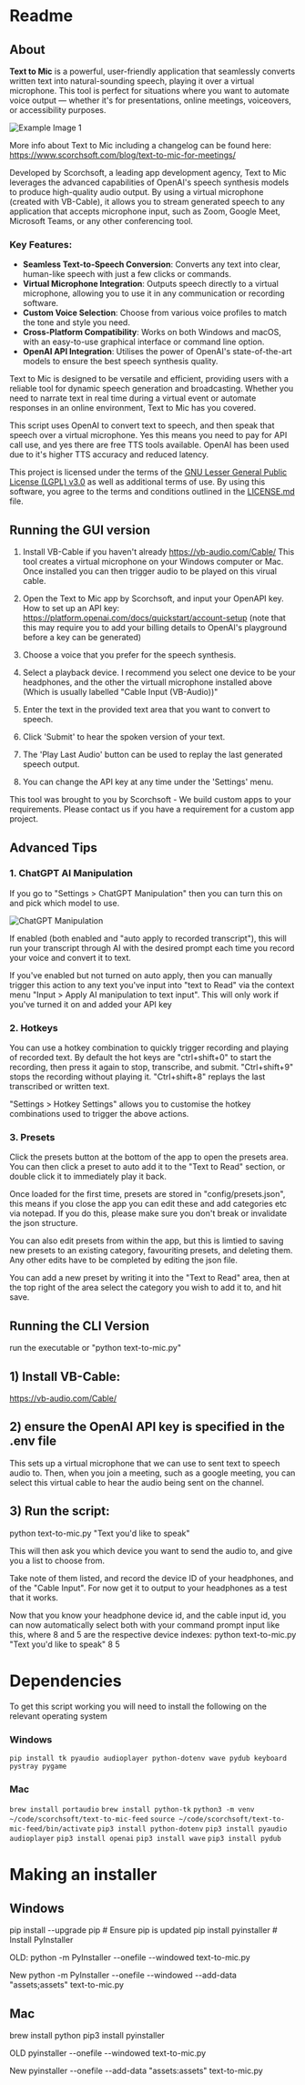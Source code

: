 # Readme

## About

**Text to Mic** is a powerful, user-friendly application that seamlessly converts written text into natural-sounding speech, playing it over a virtual microphone. This tool is perfect for situations where you want to automate voice output — whether it's for presentations, online meetings, voiceovers, or accessibility purposes.

![Example Image 1](images/app-screenshot-v1-0-9.png)

More info about Text to Mic including a changelog can be found here:
https://www.scorchsoft.com/blog/text-to-mic-for-meetings/

Developed by Scorchsoft, a leading app development agency, Text to Mic leverages the advanced capabilities of OpenAI's speech synthesis models to produce high-quality audio output. By using a virtual microphone (created with VB-Cable), it allows you to stream generated speech to any application that accepts microphone input, such as Zoom, Google Meet, Microsoft Teams, or any other conferencing tool.

### Key Features:
- **Seamless Text-to-Speech Conversion**: Converts any text into clear, human-like speech with just a few clicks or commands.
- **Virtual Microphone Integration**: Outputs speech directly to a virtual microphone, allowing you to use it in any communication or recording software.
- **Custom Voice Selection**: Choose from various voice profiles to match the tone and style you need.
- **Cross-Platform Compatibility**: Works on both Windows and macOS, with an easy-to-use graphical interface or command line option.
- **OpenAI API Integration**: Utilises the power of OpenAI's state-of-the-art models to ensure the best speech synthesis quality.


Text to Mic is designed to be versatile and efficient, providing users with a reliable tool for dynamic speech generation and broadcasting. Whether you need to narrate text in real time during a virtual event or automate responses in an online environment, Text to Mic has you covered.

This script uses OpenAI to convert text to speech, and then speak that speech over a virtual microphone. Yes this means you need to pay for API call use, and yes there are free TTS tools available. OpenAI has been used due to it's higher TTS accuracy and reduced latency.

This project is licensed under the terms of the [GNU Lesser General Public License (LGPL) v3.0](LICENSE.md) as well as additional terms of use. By using this software, you agree to the terms and conditions outlined in the [LICENSE.md](LICENSE.md) file.


## Running the GUI version

1. Install VB-Cable if you haven't already
https://vb-audio.com/Cable/
This tool creates a virtual microphone on your Windows computer or Mac. Once installed you can then trigger audio to be played on this virual cable.

2. Open the Text to Mic app by Scorchsoft, and input your OpenAPI key. How to set up an API key:
https://platform.openai.com/docs/quickstart/account-setup
(note that this may require you to add your billing details to OpenAI's playground before a key can be generated)

3. Choose a voice that you prefer for the speech synthesis.

4. Select a playback device. I recommend you select one device to be your headphones, and the other the virtuall microphone installed above (Which is usually labelled "Cable Input (VB-Audio))"

3. Enter the text in the provided text area that you want to convert to speech.

4. Click 'Submit' to hear the spoken version of your text.

5. The 'Play Last Audio' button can be used to replay the last generated speech output.

6. You can change the API key at any time under the 'Settings' menu.

This tool was brought to you by Scorchsoft - We build custom apps to your requirements. Please contact us if you have a requirement for a custom app project.

## Advanced Tips


### 1. ChatGPT AI Manipulation

If you go to "Settings > ChatGPT Manipulation" then you can turn this on and pick which model to use.

![ChatGPT Manipulation](images/chatgpt-manipulation.png)

If enabled (both enabled and "auto apply to recorded transcript"), this will run your transcript through AI with the desired prompt each time you record your voice and convert it to text.

If you've enabled but not turned on auto apply, then you can manually trigger this action to any text you've input into "text to Read" via the context menu "Input > Apply AI manipulation to text input". This will only work if you've turned it on and added your API key

### 2. Hotkeys

You can use a hotkey combination to quickly trigger recording and playing of recorded text. By default the hot keys are "ctrl+shift+0" to start the recording, then press it again to stop, transcribe, and submit. "Ctrl+shift+9" stops the recording without playing it. "Ctrl+shift+8" replays the last transcribed or written text.

"Settings > Hotkey Settings" allows you to customise the hotkey combinations used to trigger the above actions.

### 3. Presets 

Click the presets button at the bottom of the app to open the presets area. You can then click a preset to auto add it to the "Text to Read" section, or double click it to immediately play it back.

Once loaded for the first time, presets are stored in "config/presets.json", this means if you close the app you can edit these and add categories etc via notepad. If you do this, please make sure you don't break or invalidate the json structure.

You can also edit presets from within the app, but this is limtied to saving new presets to an existing category, favouriting presets, and deleting them. Any other edits have to be completed by editing the json file.

You can add a new preset by writing it into the "Text to Read" area, then at the top right of the area select the category you wish to add it to, and hit save.

## Running the CLI Version

run the executable or "python text-to-mic.py"

## 1) Install VB-Cable:
https://vb-audio.com/Cable/

## 2) ensure the OpenAI API key is specified in the .env file
This sets up a virtual microphone that we can use to sent text to speech audio to. Then, when you join a meeting, such as a google meeting, you can select this virtual cable to hear the audio being sent on the channel.

## 3) Run the script:
python text-to-mic.py "Text you'd like to speak"

This will then ask you which device you want to send the audio to, and give you a list to choose from. 

Take note of them listed, and record the device ID of your headphones, and of the "Cable Input". For now get it to output to your headphones as a test that it works.

Now that you know your headphone device id, and the cable input id, you can now automatically select both with your command prompt input like this, where 8 and 5 are the respective device indexes:
python text-to-mic.py "Text you'd like to speak" 8 5


# Dependencies

To get this script working you will need to install the following on the relevant operating system

### Windows
`pip install tk pyaudio audioplayer python-dotenv wave pydub keyboard pystray pygame`



### Mac

`brew install portaudio`
`brew install python-tk`
`python3 -m venv ~/code/scorchsoft/text-to-mic-feed`
`source ~/code/scorchsoft/text-to-mic-feed/bin/activate`
`pip3 install python-dotenv`
`pip3 install pyaudio audioplayer`
`pip3 install openai`
`pip3 install wave`
`pip3 install pydub`


# Making an installer

## Windows

pip install --upgrade pip  # Ensure pip is updated
pip install pyinstaller   # Install PyInstaller

OLD:
python -m PyInstaller --onefile --windowed text-to-mic.py

New
python -m PyInstaller --onefile --windowed --add-data "assets;assets" text-to-mic.py

## Mac

brew install python
pip3 install pyinstaller

OLD
pyinstaller --onefile --windowed text-to-mic.py

New
pyinstaller --onefile --add-data "assets:assets" text-to-mic.py
